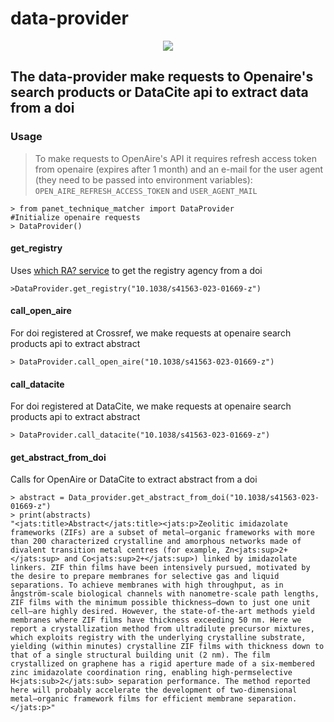 # data-provider
<p align="center">
 <a href="https://www.python.org">
<img src="https://img.shields.io/badge/python->=3.10-blue"> 
</a>
</p>

## The data-provider make requests to Openaire's search products or DataCite api to extract data from a doi 
### Usage

> To make requests to OpenAire's API it requires refresh access token from openaire (expires after 1 month) and an e-mail for the user agent (they need to be passed into environment variables): 
`OPEN_AIRE_REFRESH_ACCESS_TOKEN` and `USER_AGENT_MAIL`


```console
> from panet_technique_matcher import DataProvider
#Initialize openaire requests
> DataProvider()
```   
#### get_registry
Uses <a href="https://www.doi.org/doi-handbook/HTML/which-ra_-service.html">which RA? service</a> to get the registry agency from a doi
```console
>DataProvider.get_registry("10.1038/s41563-023-01669-z")
```

#### call_open_aire
For doi registered at Crossref, we make requests at openaire search products api to extract abstract
```console
> DataProvider.call_open_aire("10.1038/s41563-023-01669-z")
```

#### call_datacite
For doi registered at DataCite, we make requests at openaire search products api to extract abstract
```console
> DataProvider.call_datacite("10.1038/s41563-023-01669-z")
```

#### get_abstract_from_doi
Calls for OpenAire or DataCite to extract abstract from a doi
```console
> abstract = Data_provider.get_abstract_from_doi("10.1038/s41563-023-01669-z")
> print(abstracts)
"<jats:title>Abstract</jats:title><jats:p>Zeolitic imidazolate frameworks (ZIFs) are a subset of metal–organic frameworks with more than 200 characterized crystalline and amorphous networks made of divalent transition metal centres (for example, Zn<jats:sup>2+</jats:sup> and Co<jats:sup>2+</jats:sup>) linked by imidazolate linkers. ZIF thin films have been intensively pursued, motivated by the desire to prepare membranes for selective gas and liquid separations. To achieve membranes with high throughput, as in ångström-scale biological channels with nanometre-scale path lengths, ZIF films with the minimum possible thickness—down to just one unit cell—are highly desired. However, the state-of-the-art methods yield membranes where ZIF films have thickness exceeding 50 nm. Here we report a crystallization method from ultradilute precursor mixtures, which exploits registry with the underlying crystalline substrate, yielding (within minutes) crystalline ZIF films with thickness down to that of a single structural building unit (2 nm). The film crystallized on graphene has a rigid aperture made of a six-membered zinc imidazolate coordination ring, enabling high-permselective H<jats:sub>2</jats:sub> separation performance. The method reported here will probably accelerate the development of two-dimensional metal–organic framework films for efficient membrane separation.</jats:p>"
```
